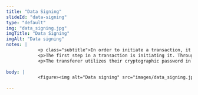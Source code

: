 ```yaml
--- 
title: "Data Signing"
slideId: "data-signing"
type: "default"
img: "data_signing.jpg"
imgTitle: "Data Signing"
imgAlt: "Data signing"
notes: | 
            <p class="subtitle">In order to initiate a transaction, it must be signed by use of a private password.</p>
            <p>The first step in a transaction is initiating it. Through a secure process known as data signing, a user can prove ownership of funds, then send those funds to a desired recipient. </p>
            <p>The transferer utilizes their cryptographic password in order to sign-off on the transaction, sending it to a specified member of the network. The transaction cannot start without this process. Since a cryptographically derived password, or private key, is signing the message, you can be assured that the true holder of the cryptocurrency is actually sending the transaction. </p>
        
body: | 
            <figure><img alt="Data signing" src="images/data_signing.jpg" title="Data Signing"></figure>
        
---
```

